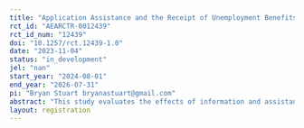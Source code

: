 ```yaml
---
title: "Application Assistance and the Receipt of Unemployment Benefits"
rct_id: "AEARCTR-0012439"
rct_id_num: "12439"
doi: "10.1257/rct.12439-1.0"
date: "2023-11-04"
status: "in_development"
jel: "nan"
start_year: "2024-08-01"
end_year: "2026-07-31"
pi: "Bryan Stuart bryanastuart@gmail.com"
abstract: "This study evaluates the effects of information and assistance applying for unemployment benefits."
layout: registration
---
```


